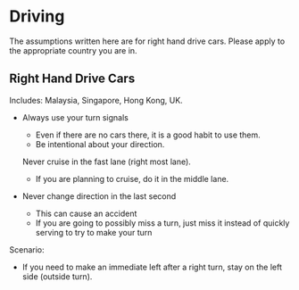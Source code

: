 # Driving

The assumptions written here are for right hand drive cars. Please apply to the appropriate country you are in.

## Right Hand Drive Cars

Includes: Malaysia, Singapore, Hong Kong, UK.

* Always use your turn signals

  * Even if there are no cars there, it is a good habit to use them.
  * Be intentional about your direction.

  Never cruise in the fast lane \(right most lane\).

  * If you are planning to cruise, do it in the middle lane.

* Never change direction in the last second
  * This can cause an accident
  * If you are going to possibly miss a turn, just miss it instead of quickly serving to try to make your turn

Scenario:

* If you need to make an immediate left after a right turn, stay on the left side \(outside turn\).

